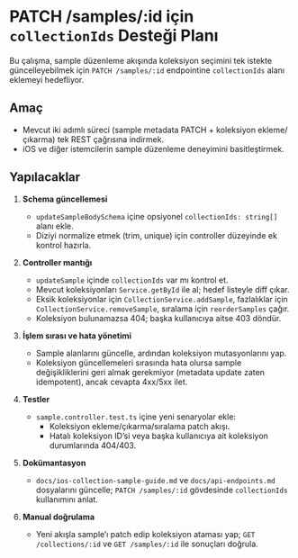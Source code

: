 # PATCH /samples/:id için `collectionIds` Desteği Planı

Bu çalışma, sample düzenleme akışında koleksiyon seçimini tek istekte güncelleyebilmek için `PATCH /samples/:id` endpointine `collectionIds` alanı eklemeyi hedefliyor.

## Amaç
- Mevcut iki adımlı süreci (sample metadata PATCH + koleksiyon ekleme/çıkarma) tek REST çağrısına indirmek.
- iOS ve diğer istemcilerin sample düzenleme deneyimini basitleştirmek.

## Yapılacaklar
1. **Schema güncellemesi**
   - `updateSampleBodySchema` içine opsiyonel `collectionIds: string[]` alanı ekle.
   - Diziyi normalize etmek (trim, unique) için controller düzeyinde ek kontrol hazırla.

2. **Controller mantığı**
   - `updateSample` içinde `collectionIds` var mı kontrol et.
   - Mevcut koleksiyonları `Service.getById` ile al; hedef listeyle diff çıkar.
   - Eksik koleksiyonlar için `CollectionService.addSample`, fazlalıklar için `CollectionService.removeSample`, sıralama için `reorderSamples` çağır.
   - Koleksiyon bulunamazsa 404; başka kullanıcıya aitse 403 döndür.

3. **İşlem sırası ve hata yönetimi**
   - Sample alanlarını güncelle, ardından koleksiyon mutasyonlarını yap.
   - Koleksiyon güncellemeleri sırasında hata olursa sample değişikliklerini geri almak gerekmiyor (metadata update zaten idempotent), ancak cevapta 4xx/5xx ilet.

4. **Testler**
   - `sample.controller.test.ts` içine yeni senaryolar ekle:
     - Koleksiyon ekleme/çıkarma/sıralama patch akışı.
     - Hatalı koleksiyon ID’si veya başka kullanıcıya ait koleksiyon durumlarında 404/403.

5. **Dokümantasyon**
   - `docs/ios-collection-sample-guide.md` ve `docs/api-endpoints.md` dosyalarını güncelle; `PATCH /samples/:id` gövdesinde `collectionIds` kullanımını anlat.

6. **Manual doğrulama**
   - Yeni akışla sample’ı patch edip koleksiyon ataması yap; `GET /collections/:id` ve `GET /samples/:id` ile sonuçları doğrula.
